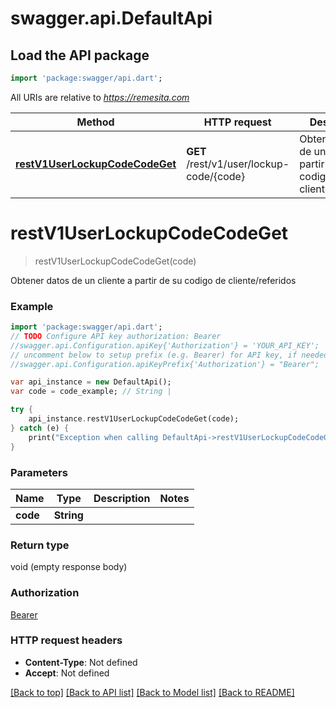 # swagger.api.DefaultApi

## Load the API package
```dart
import 'package:swagger/api.dart';
```

All URIs are relative to *https://remesita.com*

Method | HTTP request | Description
------------- | ------------- | -------------
[**restV1UserLockupCodeCodeGet**](DefaultApi.md#restV1UserLockupCodeCodeGet) | **GET** /rest/v1/user/lockup-code/{code} | Obtener datos de un cliente a partir de su codigo de cliente/referidos


# **restV1UserLockupCodeCodeGet**
> restV1UserLockupCodeCodeGet(code)

Obtener datos de un cliente a partir de su codigo de cliente/referidos

### Example 
```dart
import 'package:swagger/api.dart';
// TODO Configure API key authorization: Bearer
//swagger.api.Configuration.apiKey{'Authorization'} = 'YOUR_API_KEY';
// uncomment below to setup prefix (e.g. Bearer) for API key, if needed
//swagger.api.Configuration.apiKeyPrefix{'Authorization'} = "Bearer";

var api_instance = new DefaultApi();
var code = code_example; // String | 

try { 
    api_instance.restV1UserLockupCodeCodeGet(code);
} catch (e) {
    print("Exception when calling DefaultApi->restV1UserLockupCodeCodeGet: $e\n");
}
```

### Parameters

Name | Type | Description  | Notes
------------- | ------------- | ------------- | -------------
 **code** | **String**|  | 

### Return type

void (empty response body)

### Authorization

[Bearer](../README.md#Bearer)

### HTTP request headers

 - **Content-Type**: Not defined
 - **Accept**: Not defined

[[Back to top]](#) [[Back to API list]](../README.md#documentation-for-api-endpoints) [[Back to Model list]](../README.md#documentation-for-models) [[Back to README]](../README.md)

